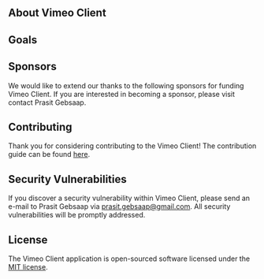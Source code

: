 

## About Vimeo Client



## Goals


## Sponsors

We would like to extend our thanks to the following sponsors for funding Vimeo Client. If you are interested in becoming a sponsor, please visit contact Prasit Gebsaap.


## Contributing

Thank you for considering contributing to the Vimeo Client! The contribution guide can be found [here](./CONTRIBUTIONS.md).


## Security Vulnerabilities

If you discover a security vulnerability within Vimeo Client, please send an e-mail to Prasit Gebsaap via [prasit.gebsaap@gmail.com](mailto:prasit.gebsaap@gmail.com). All security vulnerabilities will be promptly addressed.

## License

The Vimeo Client application is open-sourced software licensed under the [MIT license](https://opensource.org/licenses/MIT).
